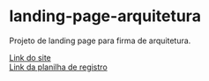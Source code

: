 # landing-page-arquitetura
Projeto de landing page para firma de arquitetura.

[Link do site](https://landing-page-architectura.netlify.app/)<br/>
[Link da planilha de registro](https://docs.google.com/spreadsheets/d/1oSIAToyrJkgiWgEFf93K24hw_zEubuwIjo_EOrKbyho/edit?usp=sharing)
